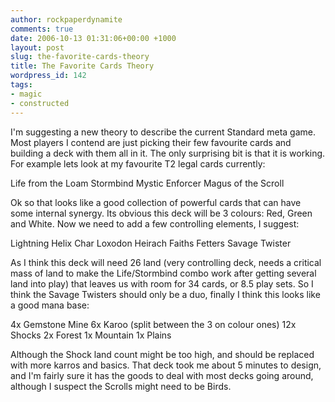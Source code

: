 ```yaml
---
author: rockpaperdynamite
comments: true
date: 2006-10-13 01:31:06+00:00 +1000
layout: post
slug: the-favorite-cards-theory
title: The Favorite Cards Theory
wordpress_id: 142
tags:
- magic
- constructed
---
```


I'm suggesting a new theory to describe the current Standard meta game. Most players I contend are just picking their few favourite cards and building a deck with them all in it. The only surprising bit is that it is working. For example lets look at my favourite T2 legal cards currently:

Life from the Loam
Stormbind
Mystic Enforcer
Magus of the Scroll<!-- more -->

Ok so that looks like a good collection of powerful cards that can have some internal synergy. Its obvious this deck will be 3 colours: Red, Green and White. Now we need to add a few controlling elements, I suggest:

Lightning Helix
Char
Loxodon Heirach
Faiths Fetters
Savage Twister

As I think this deck will need 26 land (very controlling deck, needs a critical mass of land to make the Life/Stormbind combo work after getting several land into play) that leaves us with room for 34 cards, or 8.5 play sets. So I think the Savage Twisters should only be a duo, finally I think this looks like a good mana base:

4x Gemstone Mine
6x Karoo (split between the 3 on colour ones)
12x Shocks
2x Forest
1x Mountain
1x Plains

Although the Shock land count might be too high, and should be replaced with more karros and basics. That deck took me about 5 minutes to design, and I'm fairly sure it has the goods to deal with most decks going around, although I suspect the Scrolls might need to be Birds.

